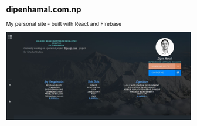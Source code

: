 ## dipenhamal.com.np

My personal site - built with React and Firebase

![Dipen Hamal](https://github.com/dipenh/dipenHamal/blob/master/src/images/preview.JPG)
